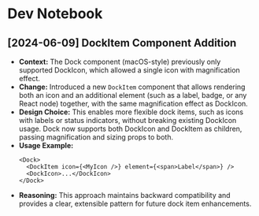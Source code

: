 # Dev Notebook

## [2024-06-09] DockItem Component Addition

- **Context:** The Dock component (macOS-style) previously only supported DockIcon, which allowed a single icon with magnification effect.
- **Change:** Introduced a new `DockItem` component that allows rendering both an icon and an additional element (such as a label, badge, or any React node) together, with the same magnification effect as DockIcon.
- **Design Choice:** This enables more flexible dock items, such as icons with labels or status indicators, without breaking existing DockIcon usage. Dock now supports both DockIcon and DockItem as children, passing magnification and sizing props to both.
- **Usage Example:**
  ```tsx
  <Dock>
    <DockItem icon={<MyIcon />} element={<span>Label</span>} />
    <DockIcon>...</DockIcon>
  </Dock>
  ```
- **Reasoning:** This approach maintains backward compatibility and provides a clear, extensible pattern for future dock item enhancements. 